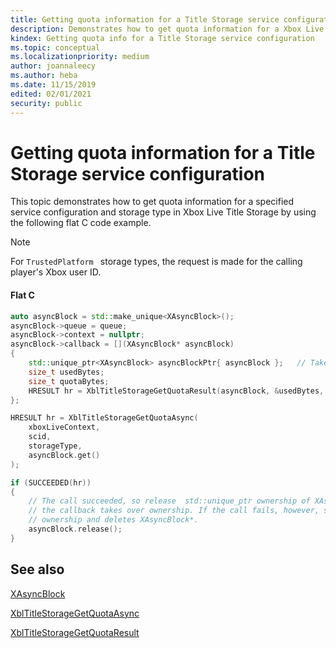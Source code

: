 ```yaml
---
title: Getting quota information for a Title Storage service configuration
description: Demonstrates how to get quota information for a Xbox Live Title Storage service configuration.
kindex: Getting quota info for a Title Storage service configuration
ms.topic: conceptual
ms.localizationpriority: medium
author: joannaleecy
ms.author: heba
ms.date: 11/15/2019
edited: 02/01/2021
security: public
---
```


# Getting quota information for a Title Storage service configuration

This topic demonstrates how to get quota information for a specified service configuration and storage type in Xbox Live Title Storage by using the following flat C code example.
> [!NOTE]
> For `TrustedPlatform ` storage types, the request is made for the calling player's Xbox user ID.

#### Flat C



```cpp
auto asyncBlock = std::make_unique<XAsyncBlock>();
asyncBlock->queue = queue;
asyncBlock->context = nullptr;
asyncBlock->callback = [](XAsyncBlock* asyncBlock)
{
    std::unique_ptr<XAsyncBlock> asyncBlockPtr{ asyncBlock };   // Take over ownership of XAsyncBlock*.
    size_t usedBytes;
    size_t quotaBytes;
    HRESULT hr = XblTitleStorageGetQuotaResult(asyncBlock, &usedBytes, &quotaBytes);
};

HRESULT hr = XblTitleStorageGetQuotaAsync(
    xboxLiveContext,
    scid,
    storageType,
    asyncBlock.get()
);

if (SUCCEEDED(hr))
{
    // The call succeeded, so release  std::unique_ptr ownership of XAsyncBlock* because
    // the callback takes over ownership. If the call fails, however, std::unique_ptr keeps
    // ownership and deletes XAsyncBlock*.
    asyncBlock.release();
}
```

## See also

[XAsyncBlock](../../../../../reference/system/xasync/structs/xasyncblock.md)  

[XblTitleStorageGetQuotaAsync](../../../../../reference/live/xsapi-c/title_storage_c/functions/xbltitlestoragegetquotaasync.md)  

[XblTitleStorageGetQuotaResult](../../../../../reference/live/xsapi-c/title_storage_c/functions/xbltitlestoragegetquotaresult.md)  